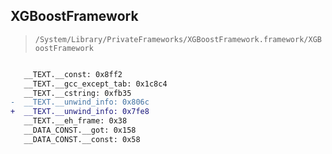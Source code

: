 ## XGBoostFramework

> `/System/Library/PrivateFrameworks/XGBoostFramework.framework/XGBoostFramework`

```diff

   __TEXT.__const: 0x8ff2
   __TEXT.__gcc_except_tab: 0x1c8c4
   __TEXT.__cstring: 0xfb35
-  __TEXT.__unwind_info: 0x806c
+  __TEXT.__unwind_info: 0x7fe8
   __TEXT.__eh_frame: 0x38
   __DATA_CONST.__got: 0x158
   __DATA_CONST.__const: 0x58

```
